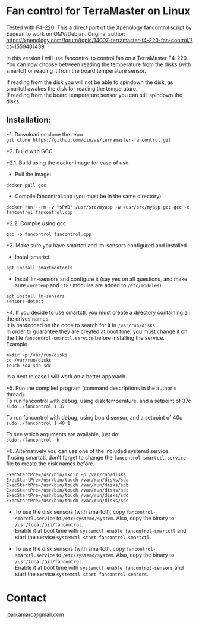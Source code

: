 # Fan control for TerraMaster on Linux 

Tested with F4-220. This a direct port of the Xpenology fancontrol script by Eudean to work on OMV/Debian.
Original author: https://xpenology.com/forum/topic/14007-terramaster-f4-220-fan-control/?ct=1559481439

In this version I will use fancontrol to control fan on a TerraMaster F4-220.   
You can now choose between reading the temperature from the disks (with smartcl) or reading it from the board temperature sensor.   

If reading from the disk you will not be able to spindown the disk, as smartctl awakes the disk for reading the temperature.   
If reading from the board temperature sensor you can still spindown the disks.   


## Installation:
*1. Download or clone the repo  
``git clone https://github.com/cinzas/terramaster-fancontrol.git``

*2. Build with GCC.  

  *2.1. Build using the docker image for ease of use.

   - Pull the image:

   ``docker pull gcc``

   - Compile fancontrol.cpp (you must be in the same directory)

   ``docker run --rm -v "$PWD":/usr/src/myapp -w /usr/src/myapp gcc gcc -o fancontrol fancontrol.cpp``


  *2.2. Compile using gcc

   ``gcc -o fancontrol fancontrol.cpp``

*3. Make sure you have smartctl and lm-sensors configured and installed  
   - Install smartctl

   ``apt install smartmontools``

   - Install lm-sensors and configure it (say yes on all questions, and make sure `coretemp` and `it87` modules are added to `/etc/modules`)

   ```
   apt install lm-sensors
   sensors-detect
   ```


*4. If you decide to use smartctl, you must create a directory containing all the drives names.  
It is hardcoded on the code to search for it in `/var/run/disks`:  
In order to guarantee they are created at boot time, you must change it on the file `fancontrol-smarctl.service` before installing the service.  
Example   
```
mkdir -p /var/run/disks 
cd /var/run/disks
touch sda sdb sdc
```

In a next release I will work on a better approach.   


*5. Run the compiled program (command descriptions in the author's thread).  
 To run fancontrol with debug, using disk temperature, and a setpoint of 37c    
 ``sudo ./fancontrol 1 37 ``   

 To run fancontrol with debug, using board sensor, and a setpoint of 40c   
 ``sudo ./fancontrol 1 40 1``   

 To see which arguments are available, just do:   
 ``sudo ./fancontrol -h``   


*6. Alternatively you can use one of the included systemd service.  
If using smartctl, don't forget to change the `fancontrol-smartctl.service` file to create the disk names before.  
```
ExecStartPre=/usr/bin/mkdir -p /var/run/disks
ExecStartPre=/usr/bin/touch /var/run/disks/sda
ExecStartPre=/usr/bin/touch /var/run/disks/sdb
ExecStartPre=/usr/bin/touch /var/run/disks/sdc
ExecStartPre=/usr/bin/touch /var/run/disks/sdd
ExecStartPre=/usr/bin/touch /var/run/disks/sde
```

  - To use the disk sensors (with smartctl), copy  `fancontrol-smarctl.service` to `/etc/systemd/system`. Also, copy the binary to `/usr/local/bin/fancontrol`.   
    Enable it at boot time with `systemctl enable fancontrol-smartctl` and start the service `systemctl start fancontrol-smartctl`.   

  - To use the disk sensors (with smartctl), copy  `fancontrol-smarctl.service` to `/etc/systemd/system`. Also, copy the binary to `/usr/local/bin/fancontrol`.   
    Enable it at boot time with `systemctl enable fancontrol-sensors` and start the service `systemctl start fancontrol-sensors`.   


# Contact
joao.amaro@gmail.com



